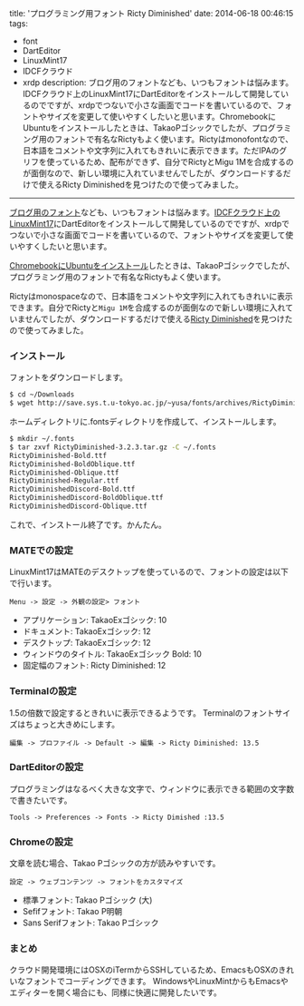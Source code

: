 title: 'プログラミング用フォント Ricty Diminished'
date: 2014-06-18 00:46:15
tags:
 - font
 - DartEditor
 - LinuxMint17
 - IDCFクラウド
 - xrdp
description: ブログ用のフォントなども、いつもフォントは悩みます。IDCFクラウド上のLinuxMint17にDartEditorをインストールして開発しているのでですが、xrdpでつないで小さな画面でコードを書いているので、フォントやサイズを変更して使いやすくしたいと思います。ChromebookにUbuntuをインストールしたときは、TakaoPゴシックでしたが、プログラミング用のフォントで有名なRictyもよく使います。Rictyはmonofontなので、日本語をコメントや文字列に入れてもきれいに表示できます。ただIPAのグリフを使っているため、配布ができず、自分でRictyとMigu 1Mを合成するのが面倒なので、新しい環境に入れていませんでしたが、ダウンロードするだけで使えるRicty Diminishedを見つけたので使ってみました。
---

[ブログ用のフォント](/2014/05/07/font-for-blog/)なども、いつもフォントは悩みます。[IDCFクラウド上のLinuxMint17](/2014/06/02/idcf-linuxmint17-part2/)にDartEditorをインストールして開発しているのでですが、xrdpでつないで小さな画面でコードを書いているので、フォントやサイズを変更して使いやすくしたいと思います。

[ChromebookにUbuntuをインストール](/2014/05/02/chromebook-ubuntu/)したときは、TakaoPゴシックでしたが、
プログラミング用のフォントで有名なRictyもよく使います。

Rictyはmonospaceなので、日本語をコメントや文字列に入れてもきれいに表示できます。自分でRictyと`Migu 1M`を合成するのが面倒なので新しい環境に入れていませんでしたが、ダウンロードするだけで使える[Ricty Diminished](http://save.sys.t.u-tokyo.ac.jp/~yusa/fonts/rictydiminished.html)を見つけたので使ってみました。

<!-- more -->

### インストール

フォントをダウンロードします。
``` bash
$ cd ~/Downloads
$ wget http://save.sys.t.u-tokyo.ac.jp/~yusa/fonts/archives/RictyDiminished-3.2.3.tar.gz
```

ホームディレクトリに.fontsディレクトリを作成して、インストールします。
``` bash
$ mkdir ~/.fonts
$ tar zxvf RictyDiminished-3.2.3.tar.gz -C ~/.fonts
RictyDiminished-Bold.ttf
RictyDiminished-BoldOblique.ttf
RictyDiminished-Oblique.ttf
RictyDiminished-Regular.ttf
RictyDiminishedDiscord-Bold.ttf
RictyDiminishedDiscord-BoldOblique.ttf
RictyDiminishedDiscord-Oblique.ttf
```

これで、インストール終了です。かんたん。

### MATEでの設定

LinuxMint17はMATEのデスクトップを使っているので、フォントの設定は以下で行います。
```
Menu -> 設定 -> 外観の設定> フォント 
```


* アプリケーション: TakaoExゴシック: 10
* ドキュメント: TakaoExゴシック: 12
* デスクトップ: TakaoExゴシック: 12
* ウィンドウのタイトル: TakaoExゴシック Bold: 10
* 固定幅のフォント: Ricty Diminished: 12

### Terminalの設定

1.5の倍数で設定するときれいに表示できるようです。
Terminalのフォントサイズはちょっと大きめにします。

```
編集 -> プロファイル -> Default -> 編集 -> Ricty Diminished: 13.5
```

### DartEditorの設定

プログラミングはなるべく大きな文字で、ウィンドウに表示できる範囲の文字数で書きたいです。
```
Tools -> Preferences -> Fonts -> Ricty Dimished :13.5
```

### Chromeの設定

文章を読む場合、Takao Pゴシックの方が読みやすいです。
```
設定 -> ウェブコンテンツ -> フォントをカスタマイズ
```

* 標準フォント: Takao Pゴシック (大)
* Sefifフォント: Takao P明朝
* Sans Serifフォント: Takao Pゴシック

### まとめ
クラウド開発環境にはOSXのiTermからSSHしているため、EmacsもOSXのきれいなフォントでコーディングできます。
WindowsやLinuxMintからもEmacsやエディターを開く場合にも、同様に快適に開発したいです。
